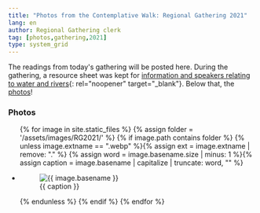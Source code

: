 ```yaml
---
title: "Photos from the Contemplative Walk: Regional Gathering 2021"
lang: en
author: Regional Gathering clerk
tag: [photos,gathering,2021]
type: system_grid
---
```

The readings from today's gathering will be posted here. During the gathering, a resource sheet was kept for [information and speakers relating to water and rivers](https://docs.google.com/document/d/1cwJ-to0Oj8m_MNR1fJoQzig-jb78U0LOjVOXZUbsmLk/edit#){: rel="noopener" target="_blank"}. Below that, the [photos](#photos)!

### Photos<span class="stanchor"><a name="photos"> </a></span>
<div class="gallery"><ul class="gallery__list">
{% for image in site.static_files %}
    {% assign folder = '/assets/images/RG2021/' %}
    {% if image.path contains folder  %}
{% unless image.extname == ".webp" %}{% assign ext = image.extname | remove: "." %}
{% assign word = image.basename.size | minus: 1 %}{% assign caption = image.basename | capitalize | truncate: word, "" %}
 <li>
   <figure>
     <picture>
       <source srcset="{{ folder }}{{ image.basename }}.webp" type="image/webp"> 
       <source srcset="{{ folder }}" type="image/{{ ext }}">
       <img src="{{ folder }}{{ image.basename }}.webp" alt="{{ image.basename }}">
     </picture>
     <figcaption>{{ caption }}</figcaption>
   </figure>
</li>
  {% endunless %}
  {% endif %}
{% endfor %}
</ul></div>
